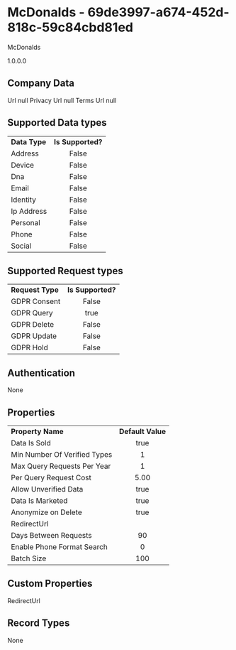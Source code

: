 # McDonalds - 69de3997-a674-452d-818c-59c84cbd81ed
McDonalds
1.0.0.0
## Company Data
Url null
Privacy Url null
Terms Url null

##   Supported Data types
|    |            |
| ----------|:-------------:|
| **Data Type** | **Is Supported?** |
|Address | False||BioIdentity | False
|Device | False
|Dna | False
|Email | False
|Identity | False
|Ip Address | False
|Personal | False
|Phone | False
|Social | False

##   Supported Request types
|    |            |
| ----------|:-------------:|
| **Request Type** | **Is Supported?** |
|GDPR Consent | False
|GDPR Query | true
|GDPR Delete | False
|GDPR Update | False
|GDPR Hold | False

##   Authentication
None
##   Properties
|    |            |
| ----------|:-------------:|
| **Property Name** | **Default Value** |
|Data Is Sold | true
|Min Number Of Verified Types | 1
|Max Query Requests Per Year | 1
|Per Query Request Cost | 5.00
|Allow Unverified Data | true
|Data Is Marketed | true
|Anonymize on Delete | true
|RedirectUrl | 
|Days Between Requests | 90
|Enable Phone Format Search | 0
|Batch Size | 100

##   Custom Properties
RedirectUrl

##   Record Types
None
